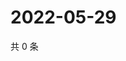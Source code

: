 # 2022-05-29

共 0 条

<!-- BEGIN WEIBO -->
<!-- 最后更新时间 Sun May 29 2022 11:26:15 GMT+0800 (China Standard Time) -->

<!-- END WEIBO -->
